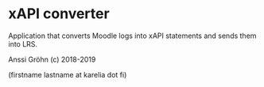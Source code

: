 # xAPI converter

Application that converts Moodle logs into xAPI statements and sends them into LRS.

Anssi Gröhn (c) 2018-2019

(firstname lastname at karelia dot fi)





